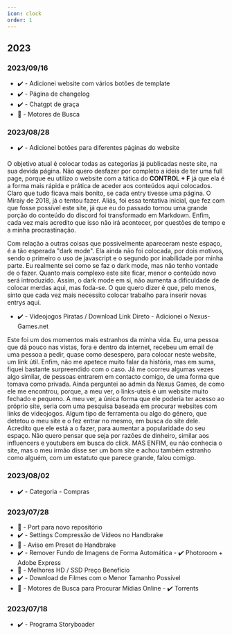 ```yaml
---
icon: clock
order: 1
---
```


## 2023

### 2023/09/16

- ✔️ - Adicionei website com vários botões de template 
- ✔️ - Página de changelog 
- ✔️ - Chatgpt de graça
- 🚧 - Motores de Busca


### 2023/08/28

* ✔️ - Adicionei botões para diferentes páginas do website

O objetivo atual é colocar todas as categorias já publicadas neste site, na sua devida página. Não quero desfazer por completo a ideia de ter uma full page, porque eu utilizo o website com a tática do **CONTROL + F** já que ela é a forma mais rápida e prática de aceder aos conteúdos aqui colocados. Claro que tudo ficava mais bonito, se cada entry tivesse uma página. O Miraiy de 2018, já o tentou fazer. Aliás, foi essa tentativa inicial, que fez com que fosse possível este site, já que eu do passado tornou uma grande porção do conteúdo do discord foi transformado em Markdown. Enfim, cada vez mais acredito que isso não irá acontecer, por questões de tempo e a minha procrastinação.

Com relação a outras coisas que possivelmente apareceram neste espaço, é a tão esperada "dark mode". Ela ainda não foi colocada, por dois motivos, sendo o primeiro o uso de javascript e o segundo por inabilidade por minha parte. Eu realmente sei como se faz o dark mode, mas não tenho vontade de o fazer. Quanto mais complexo este site ficar, menor o conteúdo novo será introduzido. Assim, o dark mode em si, não aumenta a dificuldade de colocar merdas aqui, mas foda-se. O que quero dizer é que, pelo menos, sinto que cada vez mais necessito colocar trabalho para inserir novas entrys aqui.

* ✔️ - Videojogos Piratas / Download Link Direto - Adicionei o Nexus-Games.net

Este foi um dos momentos mais estranhos da minha vida. Eu, uma pessoa que dá pouco nas vistas, fora e dentro da internet, recebeu um email de uma pessoa a pedir, quase como desespero, para colocar neste website, um link útil. Enfim, não me apetece muito falar da história, mas em suma, fiquei bastante surpreendido com o caso. Já me ocorreu algumas vezes algo similar, de pessoas entrarem em contacto comigo, de uma forma que tomava como privada. Ainda perguntei ao admin da Nexus Games, de como ele me encontrou, porque, a meu ver, o links-uteis é um website muito fechado e pequeno. A meu ver, a única forma que ele poderia ter acesso ao próprio site, seria com uma pesquisa baseada em procurar websites com links de videojogos. Algum tipo de ferramenta ou algo do género, que detetou o meu site e o fez entrar no mesmo, em busca do site dele. Acredito que ele está a o fazer, para aumentar a popularidade do seu espaço. Não quero pensar que seja por razões de dinheiro, similar aos influencers e youtubers em busca do click. MAS ENFIM, eu não conhecia o site, mas o meu irmão disse ser um bom site e achou também estranho como alguém, com um estatuto que parece grande, falou comigo.

### 2023/08/02

* ✔️ - Categoria - Compras

### 2023/07/28

* 🚧 - Port para novo repositório
* ✔️ - Settings Compressão de Vídeos no Handbrake
* 🚧 - Aviso em Preset de Handbrake
* ✔️ - Remover Fundo de Imagens de Forma Automática - ✔️ Photoroom + Adobe Express
* 🚧 - Melhores HD / SSD Preço Benefício
* ✔️ - Download de Filmes com o Menor Tamanho Possível
* 🚧 - Motores de Busca para Procurar Mídias Online - ✔️ Torrents

### 2023/07/18

* ✔️ - Programa Storyboader